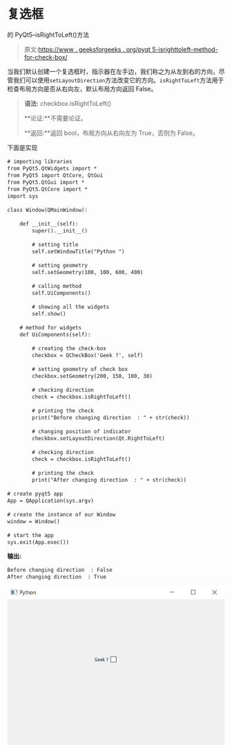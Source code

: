 # 复选框

的 PyQt5–isRightToLeft()方法

> 原文:[https://www . geeksforgeeks . org/pyqt 5-isrighttoleft-method-for-check-box/](https://www.geeksforgeeks.org/pyqt5-isrighttoleft-method-for-check-box/)

当我们默认创建一个复选框时，指示器在左手边，我们称之为从左到右的方向，尽管我们可以使用`setLayoutDirection`方法改变它的方向。`isRightToLeft`方法用于检查布局方向是否从右向左，默认布局方向返回 False。

> **语法:** checkbox.isRightToLeft()
> 
> **论证:**不需要论证。
> 
> **返回:**返回 bool，布局方向从右向左为 True，否则为 False。

下面是实现

```
# importing libraries
from PyQt5.QtWidgets import * 
from PyQt5 import QtCore, QtGui
from PyQt5.QtGui import * 
from PyQt5.QtCore import * 
import sys

class Window(QMainWindow):

    def __init__(self):
        super().__init__()

        # setting title
        self.setWindowTitle("Python ")

        # setting geometry
        self.setGeometry(100, 100, 600, 400)

        # calling method
        self.UiComponents()

        # showing all the widgets
        self.show()

    # method for widgets
    def UiComponents(self):

        # creating the check-box
        checkbox = QCheckBox('Geek ?', self)

        # setting geometry of check box
        checkbox.setGeometry(200, 150, 100, 30)

        # checking direction
        check = checkbox.isRightToLeft()

        # printing the check
        print("Before changing direction  : " + str(check))

        # changing position of indicator
        checkbox.setLayoutDirection(Qt.RightToLeft)

        # checking direction
        check = checkbox.isRightToLeft()

        # printing the check
        print("After changing direction  : " + str(check))

# create pyqt5 app
App = QApplication(sys.argv)

# create the instance of our Window
window = Window()

# start the app
sys.exit(App.exec())
```

**输出:**

```
Before changing direction  : False
After changing direction  : True

```

![](img/922e6879e1384d3b442505c1ed0158d1.png)